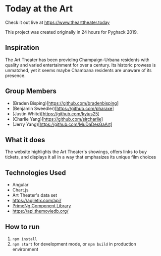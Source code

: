 # Today at the Art
Check it out live at https://www.thearttheater.today

This project was created originally in 24 hours for Pyghack 2019.

## Inspiration
The Art Theater has been providing Champaign-Urbana residents with quality and varied entertainment for over a century. Its historic prowess is unmatched, yet it seems maybe Chambana residents are unaware of its presence.


## Group Members

* (Braden Bisping)[https://github.com/bradenbisping]
* (Benjamin Sweedler)[https://github.com/pharaxe]
* (Justin White)[https://github.com/kyjus25]
* (Charlie Yang)[https://github.com/sircharlie]
* (Jerry Yang)[https://github.com/MuDaDesGaArt]

## What it does
The website highlights the Art Theater's showings, offers links to buy tickets, and displays it all in a way that emphasizes its unique film choices

## Technologies Used
* Angular
* Chart.js
* Art Theater's data set
* https://agiletix.com/api/
* [PrimeNg Component Library](http://primefaces.org/primeng/#/)
* https://api.themoviedb.org/

## How to run

1. `npm install` 
2. `npm start` for development mode, or `npm build` in production environment
